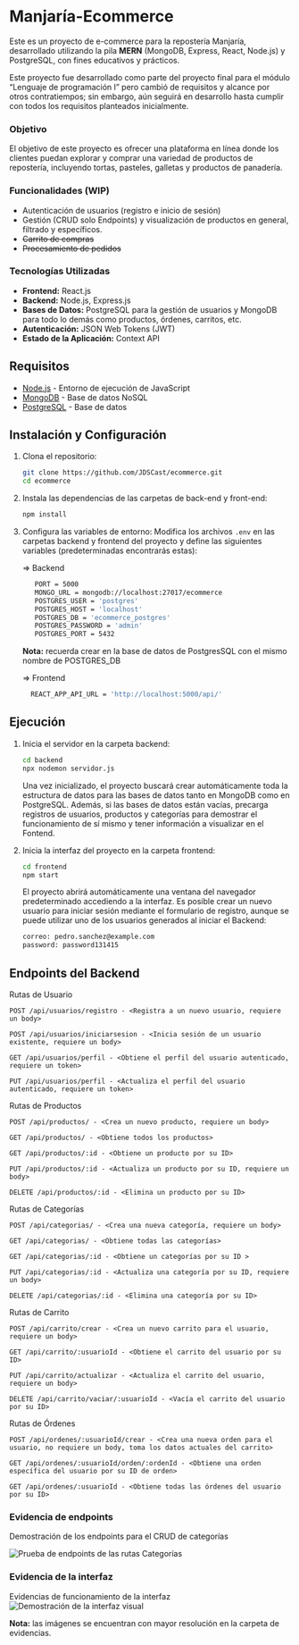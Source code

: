 # Manjaría-Ecommerce

Este es un proyecto de e-commerce para la repostería Manjaría, desarrollado utilizando la pila **MERN** (MongoDB, Express, React, Node.js) y PostgreSQL, con fines educativos y prácticos.

Este proyecto fue desarrollado como parte del proyecto final para el módulo “Lenguaje de programación I” pero cambió de requisitos y alcance por otros contratiempos; sin embargo, aún seguirá en desarrollo hasta cumplir con todos los requisitos planteados inicialmente.

### Objetivo

El objetivo de este proyecto es ofrecer una plataforma en línea donde los clientes puedan explorar y comprar una variedad de productos de repostería, incluyendo tortas, pasteles, galletas y productos de panadería.

### Funcionalidades (WIP)

- Autenticación de usuarios (registro e inicio de sesión)
- Gestión (CRUD solo Endpoints) y visualización de productos en general, filtrado y específicos.
- ~~Carrito de compras~~ 
- ~~Procesamiento de pedidos~~

### Tecnologías Utilizadas

- **Frontend:** React.js
- **Backend:** Node.js, Express.js
- **Bases de Datos:** PostgreSQL para la gestión de usuarios y MongoDB para todo lo demás como productos, órdenes, carritos, etc.
- **Autenticación:** JSON Web Tokens (JWT)
- **Estado de la Aplicación:** Context API

## Requisitos

- [Node.js](https://nodejs.org/) - Entorno de ejecución de JavaScript
- [MongoDB](https://www.mongodb.com/) - Base de datos NoSQL
- [PostgreSQL](https://www.postgresql.org/) - Base de datos

## Instalación y Configuración

1. Clona el repositorio:
   ```bash
   git clone https://github.com/JDSCast/ecommerce.git
   cd ecommerce
   ```
2. Instala las dependencias de las carpetas de back-end y front-end:

   ```bash
   npm install
   ```

3. Configura las variables de entorno: Modifica los archivos `.env` en las carpetas backend y frontend del proyecto y define las siguientes variables (predeterminadas encontrarás estas):

   => Backend

   ```bash
      PORT = 5000
      MONGO_URL = mongodb://localhost:27017/ecommerce
      POSTGRES_USER = 'postgres'
      POSTGRES_HOST = 'localhost'
      POSTGRES_DB = 'ecommerce_postgres'
      POSTGRES_PASSWORD = 'admin'
      POSTGRES_PORT = 5432 
   ```


    **Nota:** recuerda crear en la base de datos de PostgresSQL con el mismo nombre de POSTGRES_DB

    => Frontend

    ```bash
      REACT_APP_API_URL = 'http://localhost:5000/api/'
      ```

## Ejecución
1. Inicia el servidor en la carpeta backend:
   ```bash
   cd backend
   npx nodemon servidor.js
   ```
    Una vez inicializado, el proyecto buscará crear automáticamente toda la estructura de datos para las bases de datos tanto en MongoDB como en PostgreSQL. Además, si las bases de datos están vacías, precarga registros de usuarios, productos y categorías para demostrar el funcionamiento de sí mismo y tener información a visualizar en el Fontend.

2. Inicia la interfaz del proyecto en la carpeta frontend:
   ```bash
   cd frontend
   npm start
   ```
    El proyecto abrirá automáticamente una ventana del navegador predeterminado accediendo a la interfaz. Es posible crear un nuevo usuario para iniciar sesión mediante el formulario de registro, aunque se puede utilizar uno de los usuarios generados al iniciar el Backend:
    ```bash
    correo: pedro.sanchez@example.com
    password: password131415
    ```

## Endpoints del Backend
Rutas de Usuario

    POST /api/usuarios/registro - <Registra a un nuevo usuario, requiere un body>

    POST /api/usuarios/iniciarsesion - <Inicia sesión de un usuario existente, requiere un body>

    GET /api/usuarios/perfil - <Obtiene el perfil del usuario autenticado, requiere un token>

    PUT /api/usuarios/perfil - <Actualiza el perfil del usuario autenticado, requiere un token>

  Rutas de Productos

    POST /api/productos/ - <Crea un nuevo producto, requiere un body>

    GET /api/productos/ - <Obtiene todos los productos>

    GET /api/productos/:id - <Obtiene un producto por su ID>

    PUT /api/productos/:id - <Actualiza un producto por su ID, requiere un body>

    DELETE /api/productos/:id - <Elimina un producto por su ID>

Rutas de Categorías

    POST /api/categorias/ - <Crea una nueva categoría, requiere un body>

    GET /api/categorias/ - <Obtiene todas las categorías>

    GET /api/categorias/:id - <Obtiene un categorías por su ID >

    PUT /api/categorias/:id - <Actualiza una categoría por su ID, requiere un body>

    DELETE /api/categorias/:id - <Elimina una categoría por su ID>

Rutas de Carrito

    POST /api/carrito/crear - <Crea un nuevo carrito para el usuario, requiere un body>

    GET /api/carrito/:usuarioId - <Obtiene el carrito del usuario por su ID>

    PUT /api/carrito/actualizar - <Actualiza el carrito del usuario, requiere un body>

    DELETE /api/carrito/vaciar/:usuarioId - <Vacía el carrito del usuario por su ID>

Rutas de Órdenes

    POST /api/ordenes/:usuarioId/crear - <Crea una nueva orden para el usuario, no requiere un body, toma los datos actuales del carrito>

    GET /api/ordenes/:usuarioId/orden/:ordenId - <Obtiene una orden específica del usuario por su ID de orden>

    GET /api/ordenes/:usuarioId - <Obtiene todas las órdenes del usuario por su ID>

  ### Evidencia de endpoints
  Demostración de los endpoints para el CRUD de categorías

  ![Prueba de endpoints de las rutas Categorías](/evidencias/Postman.png)

  ### Evidencia de la interfaz 
  Evidencias de funcionamiento de la interfaz
  ![Demostración de la interfaz visual](/evidencias/FrontCollage.png)

**Nota:** las imágenes se encuentran con mayor resolución en la carpeta de evidencias.